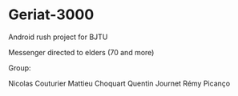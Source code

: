 # Geriat-3000

Android rush project for BJTU

Messenger directed to elders (70 and more)

Group:

Nicolas Couturier
Mattieu Choquart
Quentin Journet
Rémy Picanço
